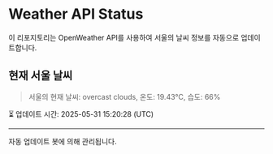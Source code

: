 
# Weather API Status

이 리포지토리는 OpenWeather API를 사용하여 서울의 날씨 정보를 자동으로 업데이트합니다.

## 현재 서울 날씨
> 서울의 현재 날씨: overcast clouds, 온도: 19.43°C, 습도: 66%

⏳ 업데이트 시간: 2025-05-31 15:20:28 (UTC)

---
자동 업데이트 봇에 의해 관리됩니다.
